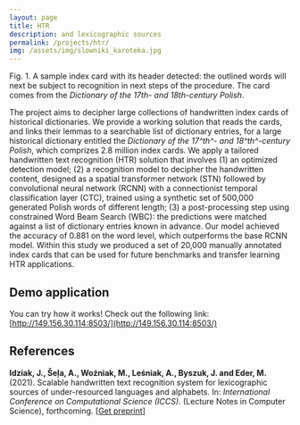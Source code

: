 ```yaml
---
layout: page
title: HTR
description: and lexicographic sources
permalink: /projects/htr/
img: /assets/img/slowniki_karoteka.jpg
---
```



<div>
    <img class="col three left" src="{{ site.baseurl }}/assets/img/apelowac_head.jpg" alt="" title="A sample index card with its header detected"/>
</div>
<div class="col three caption">
    Fig. 1. A sample index card with its header detected: the outlined words will next be subject to recognition in next steps of the procedure. The card comes from the <i>Dictionary of the 17th- and 18th-century Polish</i>.
</div>



The project aims to decipher large collections of handwritten index cards of historical dictionaries. We provide a working solution that reads the cards, and links their lemmas to a searchable list of dictionary entries, for a large historical dictionary entitled the _Dictionary of the 17^th^- and 18^th^-century Polish_, which comprizes 2.8 million index cards. We apply a tailored handwritten text recognition (HTR) solution that involves (1) an optimized detection model; (2) a recognition model to decipher the handwritten content, designed as a spatial transformer network (STN) followed by convolutional neural network (RCNN) with a connectionist temporal classification layer (CTC), trained using a synthetic set of 500,000 generated Polish words of different length; (3) a post-processing step using constrained Word Beam Search (WBC): the predictions were matched against a list of dictionary entries known in advance. Our model achieved the accuracy of 0.881 on the word level, which outperforms the base RCNN model. Within this study we produced a set of 20,000 manually annotated index cards that can be used for future benchmarks and transfer learning HTR applications.


## Demo application

You can try how it works! Check out the following link: [http://149.156.30.114:8503/](http://149.156.30.114:8503/)


## References

**Idziak, J., Šeļa, A., Woźniak, M., Leśniak, A., Byszuk, J. and Eder, M.** (2021). Scalable handwritten text recognition system for lexicographic sources of under-resourced languages and alphabets. In: _International Conference on Computational Science (ICCS)_. (Lecture Notes in Computer Science), forthcoming. [[Get preprint](https://github.com/computationalstylistics/preprints/blob/master/ICCS_paper_482.pdf)]
